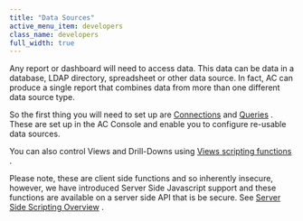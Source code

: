 ```yaml
---
title: "Data Sources"
active_menu_item: developers
class_name: developers
full_width: true
---
```



Any report or dashboard will need to access data. This data can be data in a database, LDAP directory, spreadsheet or other data source. In fact, AC can produce a single report that combines data from more than one different data source type.

So the first thing you will need to set up are [Connections](/developers/user-guide/product-guide/the-console/console-tabs/connections/) and [Queries](/developers/user-guide/product-guide/the-console/console-tabs/queries/) . These are set up in the AC Console and enable you to configure re-usable data sources.

You can also control Views and Drill-Downs using [Views scripting functions](/developers/user-guide/scripting-apis/client-api/data-view-functions/) .

Please note, these are client side functions and so inherently insecure, however, we have introduced Server Side Javascript support and these functions are available on a server side API that is be secure. See [Server Side Scripting Overview](/developers/user-guide/scripting-apis/server-side-scripting-overview/) .
